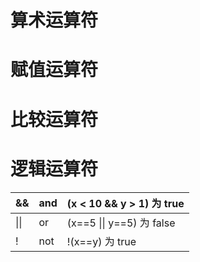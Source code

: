 #  算术运算符

# 赋值运算符

# 比较运算符

# 逻辑运算符

| &&   | and  | (x < 10 && y > 1) 为 true |
| ---- | ---- | ------------------------- |
| \|\| | or   | (x==5 \|\| y==5) 为 false |
| !    | not  | !(x==y) 为 true           |

